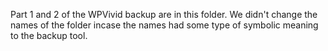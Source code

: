 Part 1 and 2 of the WPVivid backup are in this folder.
We didn't change the names of the folder incase the names had some type of symbolic meaning to the backup tool.
